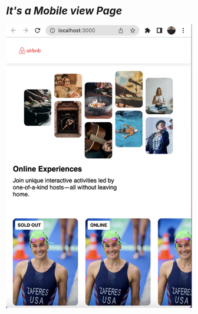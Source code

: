 # _It's a Mobile view Page_
<!-- ![Alt text](AirBnb%20Experiences.png) -->
![Alt text](./AirBnb.png)
